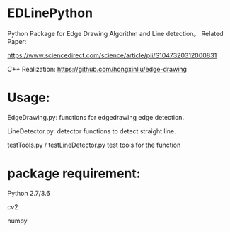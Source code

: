 # EDLinePython

Python Package for Edge Drawing Algorithm and Line detection。 Related Paper:

https://www.sciencedirect.com/science/article/pii/S1047320312000831

C++ Realization:
https://github.com/hongxinliu/edge-drawing


# Usage:

EdgeDrawing.py: functions for edgedrawing edge detection.

LineDetector.py: detector functions to detect straight line.

testTools.py / testLineDetector.py test tools for the function


#  package requirement:

Python 2.7/3.6

cv2 

numpy
